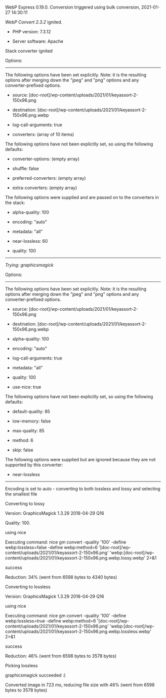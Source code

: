 WebP Express 0.19.0. Conversion triggered using bulk conversion, 2021-01-27 14:30:11

*WebP Convert 2.3.2*  ignited.
- PHP version: 7.3.12
- Server software: Apache

Stack converter ignited

Options:
------------
The following options have been set explicitly. Note: it is the resulting options after merging down the "jpeg" and "png" options and any converter-prefixed options.
- source: [doc-root]/wp-content/uploads/2021/01/keyassort-2-150x96.png
- destination: [doc-root]/wp-content/uploads/2021/01/keyassort-2-150x96.png.webp
- log-call-arguments: true
- converters: (array of 10 items)

The following options have not been explicitly set, so using the following defaults:
- converter-options: (empty array)
- shuffle: false
- preferred-converters: (empty array)
- extra-converters: (empty array)

The following options were supplied and are passed on to the converters in the stack:
- alpha-quality: 100
- encoding: "auto"
- metadata: "all"
- near-lossless: 60
- quality: 100
------------


*Trying: graphicsmagick* 

Options:
------------
The following options have been set explicitly. Note: it is the resulting options after merging down the "jpeg" and "png" options and any converter-prefixed options.
- source: [doc-root]/wp-content/uploads/2021/01/keyassort-2-150x96.png
- destination: [doc-root]/wp-content/uploads/2021/01/keyassort-2-150x96.png.webp
- alpha-quality: 100
- encoding: "auto"
- log-call-arguments: true
- metadata: "all"
- quality: 100
- use-nice: true

The following options have not been explicitly set, so using the following defaults:
- default-quality: 85
- low-memory: false
- max-quality: 85
- method: 6
- skip: false

The following options were supplied but are ignored because they are not supported by this converter:
- near-lossless
------------

Encoding is set to auto - converting to both lossless and lossy and selecting the smallest file

Converting to lossy
Version: GraphicsMagick 1.3.29 2018-04-29 Q16 
Quality: 100. 
using nice
Executing command: nice gm convert -quality '100' -define webp:lossless=false -define webp:method=6 '[doc-root]/wp-content/uploads/2021/01/keyassort-2-150x96.png' 'webp:[doc-root]/wp-content/uploads/2021/01/keyassort-2-150x96.png.webp.lossy.webp' 2>&1
success
Reduction: 34% (went from 6598 bytes to 4340 bytes)

Converting to lossless
Version: GraphicsMagick 1.3.29 2018-04-29 Q16 
using nice
Executing command: nice gm convert -quality '100' -define webp:lossless=true -define webp:method=6 '[doc-root]/wp-content/uploads/2021/01/keyassort-2-150x96.png' 'webp:[doc-root]/wp-content/uploads/2021/01/keyassort-2-150x96.png.webp.lossless.webp' 2>&1
success
Reduction: 46% (went from 6598 bytes to 3578 bytes)

Picking lossless
graphicsmagick succeeded :)

Converted image in 723 ms, reducing file size with 46% (went from 6598 bytes to 3578 bytes)
